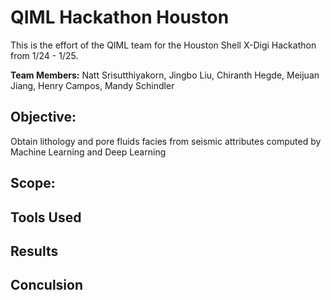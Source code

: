 # QIML Hackathon Houston
This is the effort of the QIML team for the Houston Shell X-Digi Hackathon from 1/24 - 1/25.

**Team Members:** Natt Srisutthiyakorn, Jingbo Liu, Chiranth Hegde, Meijuan Jiang, Henry Campos, Mandy Schindler

## Objective:
Obtain lithology and pore fluids facies from seismic attributes computed by Machine Learning and Deep Learning 

## Scope:

## Tools Used


## Results



## Conculsion
